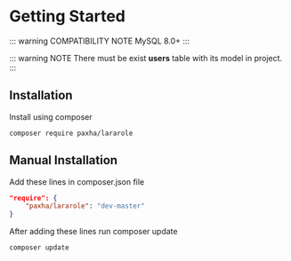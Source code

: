# Getting Started

::: warning COMPATIBILITY NOTE
MySQL 8.0+
:::

::: warning NOTE
There must be exist **users** table with its model in project.
:::

## Installation

Install using composer
    
    composer require paxha/lararole
    
## Manual Installation

Add these lines in composer.json file

``` json
"require": {
    "paxha/lararole": "dev-master"
}
```

After adding these lines run composer update

    composer update
